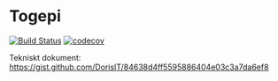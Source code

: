 # Togepi

[![Build Status](https://travis-ci.com/DorisIT/togepi_code.svg?token=RxZAchiihLHxz8ayzFcW&branch=master)](https://travis-ci.com/DorisIT/togepi_code)
[![codecov](https://codecov.io/gh/DorisIT/togepi_code/branch/master/graph/badge.svg?token=BRxHIoPHpk)](https://codecov.io/gh/DorisIT/togepi_code)

Tekniskt dokument: https://gist.github.com/DorisIT/84638d4ff5595886404e03c3a7da6ef8
